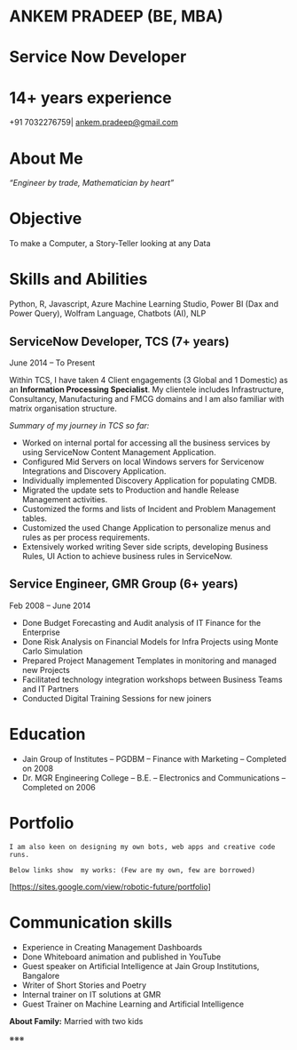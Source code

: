 # ANKEM PRADEEP (BE, MBA)


# Service Now Developer     


# 14+ years experience

+91 7032276759| ankem.pradeep@gmail.com


# About Me

_“Engineer by trade, Mathematician by heart”_

# Objective

To make a Computer, a Story-Teller looking at any Data


# Skills and Abilities

Python, R, Javascript, Azure Machine Learning Studio, Power BI (Dax and Power Query), Wolfram Language, Chatbots (AI), NLP


## ServiceNow Developer, TCS (7+ years)	

June 2014 – To Present

Within TCS, I have taken 4 Client engagements (3 Global and 1 Domestic) as an **Information Processing Specialist**. My clientele includes Infrastructure, Consultancy, Manufacturing and FMCG domains and I am also familiar with matrix organisation structure. 

_Summary of my journey in TCS so far:_

* Worked on internal portal for accessing all the business services by using ServiceNow Content Management Application.
* Configured Mid Servers on local Windows servers for Servicenow Integrations and Discovery Application.
* Individually implemented Discovery Application for populating CMDB.
* Migrated the update sets to Production and handle Release Management activities.
* Customized the forms and lists of Incident and Problem Management tables.
* Customized the used Change Application to personalize menus and rules as per process requirements.
* Extensively worked writing Sever side scripts, developing Business Rules, UI Action to achieve business rules in ServiceNow.


## Service Engineer, GMR Group (6+ years)
Feb 2008 – June 2014

* Done Budget Forecasting and Audit analysis of IT Finance for the Enterprise
* Done Risk Analysis on Financial Models for Infra Projects using Monte Carlo Simulation
* Prepared Project Management Templates in monitoring and managed new Projects 
* Facilitated technology integration workshops between Business Teams and IT Partners 
* Conducted Digital Training Sessions for new joiners


# Education

* Jain Group of Institutes – PGDBM – Finance with Marketing – Completed on 2008 
* Dr. MGR Engineering College – B.E. – Electronics and Communications – Completed on 2006


# Portfolio


```
I am also keen on designing my own bots, web apps and creative code runs.

Below links show  my works: (Few are my own, few are borrowed)
```


[https://sites.google.com/view/robotic-future/portfolio]


# Communication skills


* Experience in Creating Management Dashboards
* Done Whiteboard animation and published in YouTube
* Guest speaker on Artificial Intelligence at Jain Group Institutions, Bangalore
* Writer of Short Stories and Poetry
* Internal trainer on IT solutions at GMR
* Guest Trainer on Machine Learning and Artificial Intelligence


**About Family:** Married with two kids

※※※
